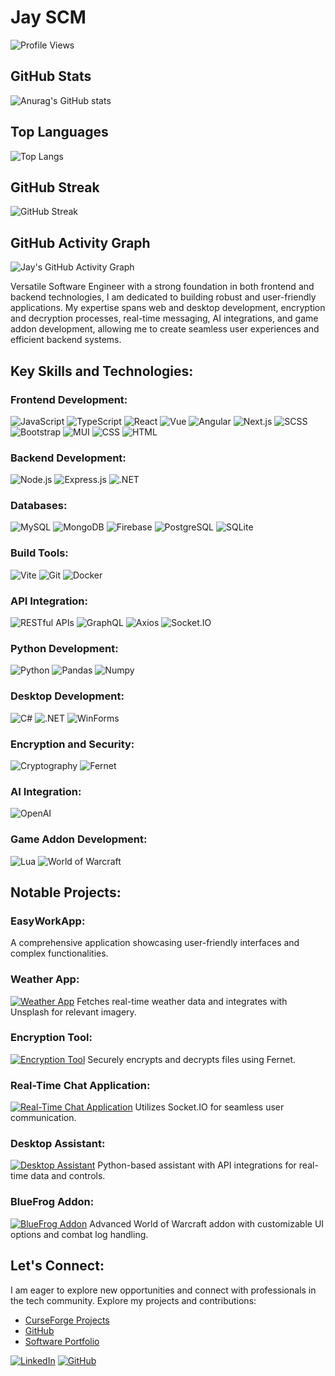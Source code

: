 # Jay SCM

![Profile Views](https://komarev.com/ghpvc/?username=Jay-SCM&color=green)

## GitHub Stats
![Anurag's GitHub stats](https://github-readme-stats.vercel.app/api?username=Jay-SCM&show_icons=true&theme=radical)

## Top Languages
![Top Langs](https://github-readme-stats.vercel.app/api/top-langs/?username=Jay-SCM&layout=compact&theme=radical)

## GitHub Streak
![GitHub Streak](https://github-readme-streak-stats.herokuapp.com/?user=Jay-SCM&theme=radical)

## GitHub Activity Graph
![Jay's GitHub Activity Graph](https://github-readme-activity-graph.vercel.app/graph?username=Jay-SCM&theme=radical)


Versatile Software Engineer with a strong foundation in both frontend and backend technologies, I am dedicated to building robust and user-friendly applications. My expertise spans web and desktop development, encryption and decryption processes, real-time messaging, AI integrations, and game addon development, allowing me to create seamless user experiences and efficient backend systems.

## Key Skills and Technologies:

### Frontend Development:
![JavaScript](https://img.shields.io/badge/-JavaScript-05122A?style=flat&logo=javascript) 
![TypeScript](https://img.shields.io/badge/-TypeScript-05122A?style=flat&logo=typescript)
![React](https://img.shields.io/badge/-React-05122A?style=flat&logo=react)
![Vue](https://img.shields.io/badge/-Vue-05122A?style=flat&logo=vue.js)
![Angular](https://img.shields.io/badge/-Angular-05122A?style=flat&logo=angular)
![Next.js](https://img.shields.io/badge/-Next.js-05122A?style=flat&logo=next.js)
![SCSS](https://img.shields.io/badge/-SCSS-05122A?style=flat&logo=sass)
![Bootstrap](https://img.shields.io/badge/-Bootstrap-05122A?style=flat&logo=bootstrap)
![MUI](https://img.shields.io/badge/-MUI-05122A?style=flat&logo=mui)
![CSS](https://img.shields.io/badge/-CSS-05122A?style=flat&logo=css3)
![HTML](https://img.shields.io/badge/-HTML-05122A?style=flat&logo=html5)

### Backend Development:
![Node.js](https://img.shields.io/badge/-Node.js-05122A?style=flat&logo=node.js)
![Express.js](https://img.shields.io/badge/-Express.js-05122A?style=flat&logo=express)
![.NET](https://img.shields.io/badge/-.NET-05122A?style=flat&logo=dotnet)

### Databases:
![MySQL](https://img.shields.io/badge/-MySQL-05122A?style=flat&logo=mysql)
![MongoDB](https://img.shields.io/badge/-MongoDB-05122A?style=flat&logo=mongodb)
![Firebase](https://img.shields.io/badge/-Firebase-05122A?style=flat&logo=firebase)
![PostgreSQL](https://img.shields.io/badge/-PostgreSQL-05122A?style=flat&logo=postgresql)
![SQLite](https://img.shields.io/badge/-SQLite-05122A?style=flat&logo=sqlite)

### Build Tools:
![Vite](https://img.shields.io/badge/-Vite-05122A?style=flat&logo=vite)
![Git](https://img.shields.io/badge/-Git-05122A?style=flat&logo=git)
![Docker](https://img.shields.io/badge/-Docker-05122A?style=flat&logo=docker)

### API Integration:
![RESTful APIs](https://img.shields.io/badge/-RESTful%20APIs-05122A?style=flat&logo=api)
![GraphQL](https://img.shields.io/badge/-GraphQL-05122A?style=flat&logo=graphql)
![Axios](https://img.shields.io/badge/-Axios-05122A?style=flat&logo=axios)
![Socket.IO](https://img.shields.io/badge/-Socket.IO-05122A?style=flat&logo=socket.io)

### Python Development:
![Python](https://img.shields.io/badge/-Python-05122A?style=flat&logo=python)
![Pandas](https://img.shields.io/badge/-Pandas-05122A?style=flat&logo=pandas)
![Numpy](https://img.shields.io/badge/-Numpy-05122A?style=flat&logo=numpy)

### Desktop Development:
![C#](https://img.shields.io/badge/-C%23-05122A?style=flat&logo=c-sharp)
![.NET](https://img.shields.io/badge/-.NET-05122A?style=flat&logo=dotnet)
![WinForms](https://img.shields.io/badge/-WinForms-05122A?style=flat&logo=microsoft)

### Encryption and Security:
![Cryptography](https://img.shields.io/badge/-Cryptography-05122A?style=flat&logo=lock)
![Fernet](https://img.shields.io/badge/-Fernet-05122A?style=flat&logo=key)

### AI Integration:
![OpenAI](https://img.shields.io/badge/-OpenAI-05122A?style=flat&logo=openai)

### Game Addon Development:
![Lua](https://img.shields.io/badge/-Lua-05122A?style=flat&logo=lua)
![World of Warcraft](https://img.shields.io/badge/-World%20of%20Warcraft-05122A?style=flat&logo=worldofwarcraft)

## Notable Projects:

### EasyWorkApp:
A comprehensive application showcasing user-friendly interfaces and complex functionalities.

### Weather App:
[![Weather App](https://img.shields.io/badge/-Weather%20App-05122A?style=flat&logo=appveyor)](https://kscmportfolio.vercel.app/projects/weatherapp)
Fetches real-time weather data and integrates with Unsplash for relevant imagery.

### Encryption Tool:
[![Encryption Tool](https://img.shields.io/badge/-Encryption%20Tool-05122A?style=flat&logo=appveyor)](https://kscmportfolio.vercel.app/projects/encryptiontool)
Securely encrypts and decrypts files using Fernet.

### Real-Time Chat Application:
[![Real-Time Chat Application](https://img.shields.io/badge/-Real%20Time%20Chat%20Application-05122A?style=flat&logo=appveyor)](https://kscmportfolio.vercel.app/projects/realtimechatapp)
Utilizes Socket.IO for seamless user communication.

### Desktop Assistant:
[![Desktop Assistant](https://img.shields.io/badge/-Desktop%20Assistant-05122A?style=flat&logo=appveyor)](https://kscmportfolio.vercel.app/projects/desktopassistant)
Python-based assistant with API integrations for real-time data and controls.

### BlueFrog Addon:
[![BlueFrog Addon](https://img.shields.io/badge/-BlueFrog%20Addon-05122A?style=flat&logo=appveyor)](https://kscmportfolio.vercel.app/projects/bluefrogaddon)
Advanced World of Warcraft addon with customizable UI options and combat log handling.

## Let's Connect:

I am eager to explore new opportunities and connect with professionals in the tech community. Explore my projects and contributions:

- [CurseForge Projects](https://www.curseforge.com/members/klieascm/projects)
- [GitHub](https://github.com/Jay-SCM)
- [Software Portfolio](https://kscmportfolio.vercel.app)

[![LinkedIn](https://img.shields.io/badge/LinkedIn-05122A?style=flat&logo=linkedin)](https://www.linkedin.com/in/your-profile)
[![GitHub](https://img.shields.io/badge/GitHub-05122A?style=flat&logo=github)](https://github.com/Jay-SCM)
